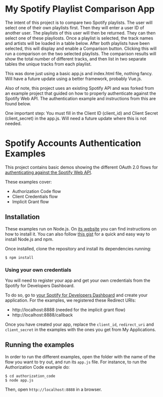 # My Spotify Playlist Comparison App

The intent of this project is to compare two Spotify playlists.
The user will select one of their own playlists first.
Then they will enter a user ID of another user. The playlists of this user will then be returned.
They can then select one of these playliosts.
Once a playlist is selected, the track names and artists will be loaded in a table below.
After both playlists have been selected, this will display and enable a Comparison button.
Clicking this will run a comparison on the two selected playlists.
The comparison results will show the total number of different tracks, and then list in two separate tables the unique tracks from each playlist.

This was done just using a basic app.js and index.html file, nothing fancy. Will have a future update using a better framework, probably Vue.js.

Also of note, this project uses an existing Spotify API and was forked from an example project that guided on how to properly authenticate against the Spotify Web API.
The authentication example and instructions from this are found below.

One important step: You must fill in the Client ID (client_id) and Client Secret (client_secret) in the app.js. Will need a future update where this is not needed.

# Spotify Accounts Authentication Examples

This project contains basic demos showing the different OAuth 2.0 flows for [authenticating against the Spotify Web API](https://developer.spotify.com/web-api/authorization-guide/).

These examples cover:

* Authorization Code flow
* Client Credentials flow
* Implicit Grant flow

## Installation

These examples run on Node.js. On [its website](http://www.nodejs.org/download/) you can find instructions on how to install it. You can also follow [this gist](https://gist.github.com/isaacs/579814) for a quick and easy way to install Node.js and npm.

Once installed, clone the repository and install its dependencies running:

    $ npm install

### Using your own credentials
You will need to register your app and get your own credentials from the Spotify for Developers Dashboard.

To do so, go to [your Spotify for Developers Dashboard](https://beta.developer.spotify.com/dashboard) and create your application. For the examples, we registered these Redirect URIs:

* http://localhost:8888 (needed for the implicit grant flow)
* http://localhost:8888/callback

Once you have created your app, replace the `client_id`, `redirect_uri` and `client_secret` in the examples with the ones you get from My Applications.

## Running the examples
In order to run the different examples, open the folder with the name of the flow you want to try out, and run its `app.js` file. For instance, to run the Authorization Code example do:

    $ cd authorization_code
    $ node app.js

Then, open `http://localhost:8888` in a browser.
